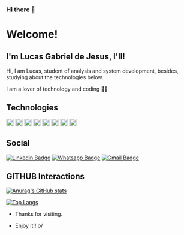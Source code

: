 ### Hi there 👋

# Welcome!
 
## I'm Lucas Gabriel de Jesus, I'll!

Hi, I am Lucas, student of analysis and system development, besides, studying about the technologies below.

I am a lover of technology and coding :man_technologist:
 
 
## Technologies
<code><img height="20" src="https://img.shields.io/badge/JavaScript-323330?style=for-the-badge&logo=javascript&logoColor=F7DF1E"></code>
<code><img height="20" src="https://img.shields.io/badge/TypeScript-007ACC?style=for-the-badge&logo=typescript&logoColor=white"></code>
<code><img height="20" src="https://img.shields.io/badge/React-20232A?style=for-the-badge&logo=react&logoColor=61DAFB"></code>
<code><img height="20" src="https://img.shields.io/badge/React_Native-20232A?style=for-the-badge&logo=react&logoColor=61DAFB"></code>
<code><img height="20" src="https://img.shields.io/badge/Node.js-43853D?style=for-the-badge&logo=node.js&logoColor=white"></code>
<code><img height="20" src="https://img.shields.io/badge/HTML5-E34F26?style=for-the-badge&logo=html5&logoColor=white"></code>
<code><img height="20" src="https://img.shields.io/badge/CSS3-1572B6?style=for-the-badge&logo=css3&logoColor=white"></code>
<code><img height="20" src="https://img.shields.io/badge/PostgreSQL-316192?style=for-the-badge&logo=postgresql&logoColor=white"></code>


## Social

[![Linkedin Badge](https://img.shields.io/badge/-LinkedIn-blue?style=flat-square&logo=Linkedin&logoColor=white&link=https://www.linkedin.com/in/lucasgabrieljesus/)](https://www.linkedin.com/in/lucasgabrieljesus/)
[![Whatsapp Badge](https://img.shields.io/badge/-Whatsapp-4CA143?style=flat-square&labelColor=4CA143&logo=whatsapp&logoColor=white&link=https://api.whatsapp.com/send?phone=5565993464850&text=Ol%C3%A1%2C%20tudo%20bem%3F)](https://api.whatsapp.com/send?phone=5565993464850&text=Ol%C3%A1%2C%20tudo%20bem%3F)
[![Gmail Badge](https://img.shields.io/badge/-Gmail-c14438?style=flat-square&logo=Gmail&logoColor=white&link=mailto:lucasjesusone@gmail.com)](mailto:lucasjesusone@gmail.com)

## GITHUB Interactions
[![Anurag's GitHub stats](https://github-readme-stats.vercel.app/api?username=lucasjesusone)](https://github.com/anuraghazra/github-readme-stats)

[![Top Langs](https://github-readme-stats.vercel.app/api/top-langs/?username=anuraghazra&layout=compact)](https://github.com/anuraghazra/github-readme-stats)
 
- Thanks for visiting. 
 
- Enjoy it!! o/
